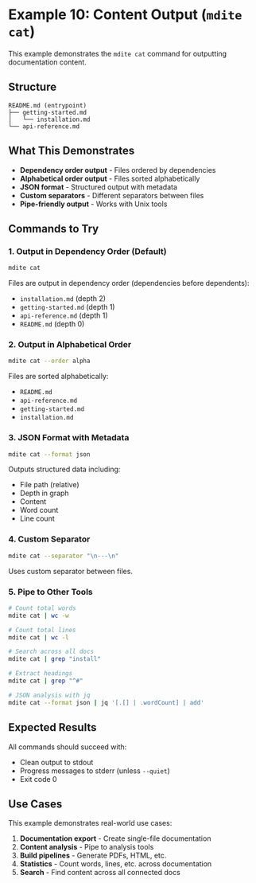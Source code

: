 # Example 10: Content Output (`mdite cat`)

This example demonstrates the `mdite cat` command for outputting documentation content.

## Structure

```
README.md (entrypoint)
├── getting-started.md
│   └── installation.md
└── api-reference.md
```

## What This Demonstrates

- **Dependency order output** - Files ordered by dependencies
- **Alphabetical order output** - Files sorted alphabetically
- **JSON format** - Structured output with metadata
- **Custom separators** - Different separators between files
- **Pipe-friendly output** - Works with Unix tools

## Commands to Try

### 1. Output in Dependency Order (Default)

```bash
mdite cat
```

Files are output in dependency order (dependencies before dependents):

- `installation.md` (depth 2)
- `getting-started.md` (depth 1)
- `api-reference.md` (depth 1)
- `README.md` (depth 0)

### 2. Output in Alphabetical Order

```bash
mdite cat --order alpha
```

Files are sorted alphabetically:

- `README.md`
- `api-reference.md`
- `getting-started.md`
- `installation.md`

### 3. JSON Format with Metadata

```bash
mdite cat --format json
```

Outputs structured data including:

- File path (relative)
- Depth in graph
- Content
- Word count
- Line count

### 4. Custom Separator

```bash
mdite cat --separator "\n---\n"
```

Uses custom separator between files.

### 5. Pipe to Other Tools

```bash
# Count total words
mdite cat | wc -w

# Count total lines
mdite cat | wc -l

# Search across all docs
mdite cat | grep "install"

# Extract headings
mdite cat | grep "^#"

# JSON analysis with jq
mdite cat --format json | jq '[.[] | .wordCount] | add'
```

## Expected Results

All commands should succeed with:

- Clean output to stdout
- Progress messages to stderr (unless `--quiet`)
- Exit code 0

## Use Cases

This example demonstrates real-world use cases:

1. **Documentation export** - Create single-file documentation
2. **Content analysis** - Pipe to analysis tools
3. **Build pipelines** - Generate PDFs, HTML, etc.
4. **Statistics** - Count words, lines, etc. across documentation
5. **Search** - Find content across all connected docs
